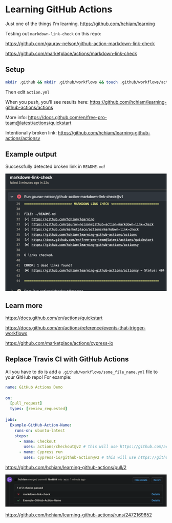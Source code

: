 # Learning GitHub Actions

Just one of the things I'm learning. <https://github.com/hchiam/learning>

Testing out `markdown-link-check` on this repo:

<https://github.com/gaurav-nelson/github-action-markdown-link-check>

<https://github.com/marketplace/actions/markdown-link-check>

## Setup

```bash
mkdir .github && mkdir .github/workflows && touch .github/workflows/action.yml
```

Then edit `action.yml`

When you push, you'll see results here: <https://github.com/hchiam/learning-github-actions/actions>

More info: <https://docs.github.com/en/free-pro-team@latest/actions/quickstart>

Intentionally broken link: <https://github.com/hchiam/learning-github-actions/actionsy>

## Example output

Successfully detected broken link in `README.md`!

<img src="results-example.png">

## Learn more

<https://docs.github.com/en/actions/quickstart>

<https://docs.github.com/en/actions/reference/events-that-trigger-workflows>

<https://github.com/marketplace/actions/cypress-io>

## Replace Travis CI with GitHub Actions

All you have to do is add a `.github/workflows/some_file_name.yml` file to your GitHub repo! For example:

```yml
name: GitHub Actions Demo

on:
  [pull_request]
  types: [review_requested]

jobs:
  Example-GitHub-Action-Name:
    runs-on: ubuntu-latest
    steps:
      - name: Checkout
        uses: actions/checkout@v2 # this will use https://github.com/actions/checkout
      - name: Cypress run
        uses: cypress-io/github-action@v2 # this will use https://github.com/cypress-io/github-action
```

<https://github.com/hchiam/learning-github-actions/pull/2>

<img src="another-example.png">

<https://github.com/hchiam/learning-github-actions/runs/2472169652>

